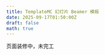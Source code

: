 ```yaml
---
title: TemplateMC 幻灯片 Beamer 模板
date: 2025-09-17T01:50:00Z
draft: false
math: true
---
```


页面装修中，未完工
